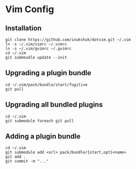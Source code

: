 # Vim Config

## Installation
    git clone https://github.com/inukshuk/dotvim.git ~/.vim
    ln -s ~/.vim/vimrc ~/.vimrc
    ln -s ~/.vim/gvimrc ~/.gvimrc
    cd ~/.vim
    git submoudle update --init

## Upgrading a plugin bundle
    cd ~/.vim/pack/bundle/start/fugitive
    git pull

## Upgrading all bundled plugins
    cd ~/.vim
    git submodule foreach git pull

## Adding a plugin bundle
    cd ~/.vim
    git submodule add <url> pack/bundle/{start,opt}<name>
    git add .
    git commit -m "..."
